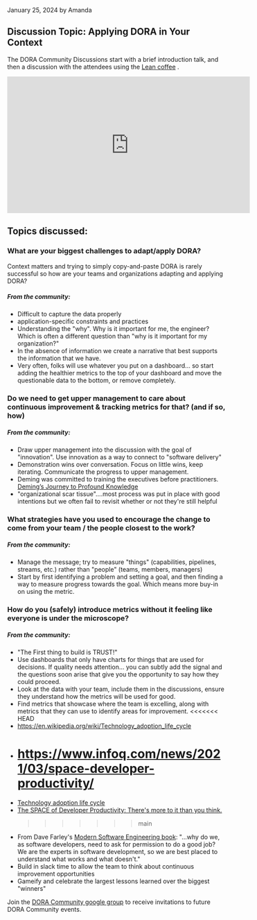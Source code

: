 January 25, 2024 by Amanda

## Discussion Topic: Applying DORA in Your Context

The DORA Community Discussions start with a brief introduction talk, and then a discussion with the attendees using the <a href="https://leancoffee.org/" target="_blank">Lean coffee</a> .

<iframe width="560" height="315" src="https://www.youtube.com/embed/BiibY8yYKnY" frameborder="0" allow="autoplay; encrypted-media" allowfullscreen > </iframe>

## Topics discussed:

### **What are your biggest challenges to adapt/apply DORA?**

Context matters and trying to simply copy-and-paste DORA is rarely successful so how are your teams and organizations adapting and applying DORA?

##### From the community:

- Difficult to capture the data properly
- application-specific constraints and practices
- Understanding the "why". Why is it important for me, the engineer? Which is often a different question than "why is it important for my organization?"
- In the absence of information we create a narrative that best supports the information that we have.
- Very often, folks will use whatever you put on a dashboard... so start adding the healthier metrics to the top of your dashboard and move the questionable data to the bottom, or remove completely.

### **Do we need to get upper management to care about continuous improvement & tracking metrics for that? (and if so, how)**

##### From the community:

- Draw upper management into the discussion with the goal of "innovation". Use innovation as a way to connect to "software delivery"
- Demonstration wins over conversation. Focus on little wins, keep iterating. Communicate the progress to upper management.
- Deming was committed to training the executives before practitioners. <a href="https://itrevolution.com/product/demings-journey-to-profound-knowledge/" target="_blank">Deming’s Journey to Profound Knowledge</a>
- "organizational scar tissue"....most process was put in place with good intentions but we often fail to revisit whether or not they're still helpful

### **What strategies have you used to encourage the change to come from your team / the people closest to the work?**

##### From the community:

- Manage the message; try to measure "things" (capabilities, pipelines, streams, etc.) rather than "people" (teams, members, managers)
- Start by first identifying a problem and setting a goal, and then finding a way to measure progress towards the goal. Which means more buy-in on using the metric.

### **How do you (safely) introduce metrics without it feeling like everyone is under the microscope?**

##### From the community:

- "The First thing to build is TRUST!"
- Use dashboards that only have charts for things that are used for decisions. If quality needs attention... you can subtly add the signal and the questions soon arise that give you the opportunity to say how they could proceed.
- Look at the data with your team, include them in the discussions, ensure they understand how the metrics will be used for good.
- Find metrics that showcase where the team is excelling, along with metrics that they can use to identify areas for improvement.
  <<<<<<< HEAD
- <a href="https://en.wikipedia.org/wiki/Technology_adoption_life_cycle" target="_blank">https://en.wikipedia.org/wiki/Technology_adoption_life_cycle</a>
- # <a href="https://www.infoq.com/news/2021/03/space-developer-productivity/" target="_blank">https://www.infoq.com/news/2021/03/space-developer-productivity/</a>
- <a href="https://en.wikipedia.org/wiki/Technology_adoption_life_cycle" target="_blank">Technology adoption life cycle</a>
- <a href="https://queue.acm.org/detail.cfm?id=3454124" target="_blank">The SPACE of Developer Productivity: There's more to it than you think.</a>
  > > > > > > > main
- From Dave Farley's <a href="https://www.amazon.com/Modern-Software-Engineering-Discipline-Development/dp/0137314914" target="_blank">Modern Software Engineering book</a>: "...why do we, as software developers, need to ask for permission to do a good job? We are the experts in software development, so we are best placed to understand what works and what doesn't."
- Build in slack time to allow the team to think about continuous improvement opportunities
- Gameify and celebrate the largest lessons learned over the biggest "winners"

Join the <a href="https://groups.google.com/g/dora-community" target="_blank">DORA Community google group</a> to receive invitations to future DORA Community events.

